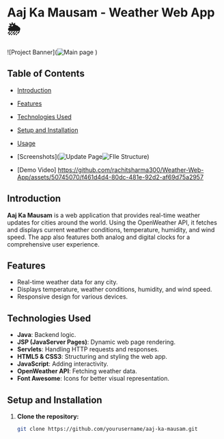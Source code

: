 # Aaj Ka Mausam - Weather Web App 🌦️

![Project Banner](![Main page](https://github.com/rachitsharma300/Weather-Web-App/assets/50745070/505329f1-4ee0-4690-bc5f-978717c3ea57)
) <!-- Replace with a screenshot or banner image -->

## Table of Contents
- [Introduction](#introduction)
- [Features](#features)
- [Technologies Used](#technologies-used)
- [Setup and Installation](#setup-and-installation)
- [Usage](#usage)
- [Screenshots](![Update Page](https://github.com/rachitsharma300/Weather-Web-App/assets/50745070/c4f3a57a-fa85-40f5-b342-ea6fb3969f32)![FIle Structure](https://github.com/rachitsharma300/Weather-Web-App/assets/50745070/e3ca4c9c-9089-4668-a2d4-12f55e7af4ce))
  

- [Demo Video]
https://github.com/rachitsharma300/Weather-Web-App/assets/50745070/f461d4d4-80dc-481e-92d2-af69d75a2957


  

## Introduction
**Aaj Ka Mausam** is a web application that provides real-time weather updates for cities around the world. Using the OpenWeather API, it fetches and displays current weather conditions, temperature, humidity, and wind speed. The app also features both analog and digital clocks for a comprehensive user experience.

## Features
- Real-time weather data for any city.
- Displays temperature, weather conditions, humidity, and wind speed.
- Responsive design for various devices.

## Technologies Used
- **Java**: Backend logic.
- **JSP (JavaServer Pages)**: Dynamic web page rendering.
- **Servlets**: Handling HTTP requests and responses.
- **HTML5 & CSS3**: Structuring and styling the web app.
- **JavaScript**: Adding interactivity.
- **OpenWeather API**: Fetching weather data.
- **Font Awesome**: Icons for better visual representation.

## Setup and Installation
1. **Clone the repository:**
   ```sh
   git clone https://github.com/yourusername/aaj-ka-mausam.git
